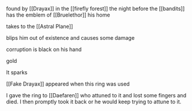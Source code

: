 found by [[Drayax]] in the [[firefly forest]] the night before the [[bandits]]
has the emblem of [[Bruelethor]] his home

takes to the [[Astral Plane]]

blips him out of existence and causes some damage

corruption is black on his hand

gold 

It sparks

[[Fake Drayax]] appeared when this ring was used

I gave the ring to [[Daefaren]] who attuned to it and lost some fingers and died. I then promptly took it back or he would keep trying to attune to it.